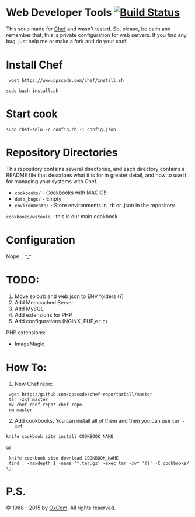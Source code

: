 Web Developer Tools [![Build Status](https://travis-ci.org/OxCom/chef-web-server.svg?branch=master)](https://travis-ci.org/OxCom/chef-web-server)
==========
This soup made for [Chef](https://www.chef.io/chef/) and wasn't tested. So, please, be calm and remember that, this is private configuration for web servers. If you find any bug, just help me or make a fork and do your stuff.

Install Chef
========

``` wget https://www.opscode.com/chef/install.sh```

``` sudo bash install.sh ```


Start cook
========
``` sudo chef-solo -c config.rb -j config.json ```


Repository Directories
======================

This repository contains several directories, and each directory contains a README file that describes what it is for in greater detail, and how to use it for managing your systems with Chef.

* `cookbooks/` - Cookbooks with MAGIC!!!
* `data_bugs/` - Empty
* `environments/` - Store environments in .rb or .json in the repository.

`cookbooks/wstools` - this is our main cookbook  


Configuration
=============
Nope... ^_^

TODO:
=============
1. Move solo.rb and web.json to ENV folders (?)
2. Add Memcached Server
3. Add MySQL
4. Add extensions for PHP
5. Add configurations (NGINX, PHP,e.t.c)

PHP extensions:

* ImageMagic


How To:
=============

1. New Chef repo:

```
 wget http://github.com/opscode/chef-repo/tarball/master
 tar -zxf master 
 mv chef-chef-repo* chef-repo 
 rm master
```

2. Add cookbooks. You can install all of them and then you can use `tar -xvf`

```
knife cookbook site install COOKBOOK_NAME
```

or

```
 knife cookbook site download COOKBOOK_NAME 
 find . -maxdepth 1 -name '*.tar.gz' -exec tar -xvf '{}' -C cookbooks/ \;
```


P.S.
======================
© 1988 - 2015 by [OxCom](http://oxcom.me). All rights reserved.


